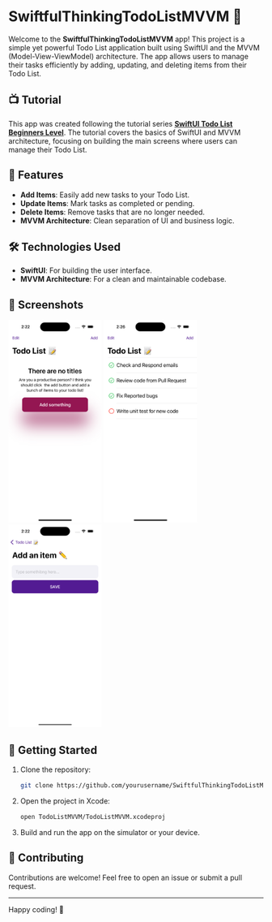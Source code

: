 # SwiftfulThinkingTodoListMVVM 📝

Welcome to the **SwiftfulThinkingTodoListMVVM** app! This project is a simple yet powerful Todo List application built using SwiftUI and the MVVM (Model-View-ViewModel) architecture. The app allows users to manage their tasks efficiently by adding, updating, and deleting items from their Todo List.

## 📺 Tutorial

This app was created following the tutorial series **[SwiftUI Todo List Beginners Level](https://www.youtube.com/watch?v=wEf1YS4vyW8&list=PLwvDm4VfkdpheGqemblOIA7v3oq0MS30i&pp=iAQB)**. The tutorial covers the basics of SwiftUI and MVVM architecture, focusing on building the main screens where users can manage their Todo List.

## 🚀 Features

- **Add Items**: Easily add new tasks to your Todo List.
- **Update Items**: Mark tasks as completed or pending.
- **Delete Items**: Remove tasks that are no longer needed.
- **MVVM Architecture**: Clean separation of UI and business logic.

## 🛠️ Technologies Used

- **SwiftUI**: For building the user interface.
- **MVVM Architecture**: For a clean and maintainable codebase.

## 📱 Screenshots

<img src="screenshots/empty_todo_list.png" alt="Empty Todo List" height="400">
<img src="screenshots/todo_list.png" alt="Todo List" height="400">
<img src="screenshots/add_item.png" alt="Add Item" height="400">

## 📖 Getting Started

1. Clone the repository:
    ```sh
    git clone https://github.com/yourusername/SwiftfulThinkingTodoListMVVM.git
    ```
2. Open the project in Xcode:
    ```sh
    open TodoListMVVM/TodoListMVVM.xcodeproj
    ```
3. Build and run the app on the simulator or your device.

## 🤝 Contributing

Contributions are welcome! Feel free to open an issue or submit a pull request.

---

Happy coding! 🎉